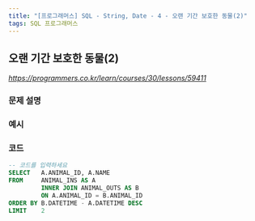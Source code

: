 ```yaml
---
title: "[프로그래머스] SQL - String, Date - 4 - 오랜 기간 보호한 동물(2)"
tags: SQL 프로그래머스
---
```


## 오랜 기간 보호한 동물(2)

*<https://programmers.co.kr/learn/courses/30/lessons/59411>*

### 문제 설명

### 예시

### 코드

``` sql
-- 코드를 입력하세요
SELECT   A.ANIMAL_ID, A.NAME
FROM     ANIMAL_INS AS A
         INNER JOIN ANIMAL_OUTS AS B
         ON A.ANIMAL_ID = B.ANIMAL_ID
ORDER BY B.DATETIME - A.DATETIME DESC
LIMIT    2
```
